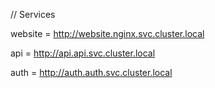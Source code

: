 // Services

website = http://website.nginx.svc.cluster.local

api = http://api.api.svc.cluster.local

auth = http://auth.auth.svc.cluster.local